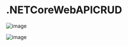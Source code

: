# .NETCoreWebAPICRUD

![image](https://user-images.githubusercontent.com/12700182/199719064-a60e272b-b056-4aec-8694-b5c6f3df5d9f.png)

![image](https://user-images.githubusercontent.com/12700182/199718842-92cb0fe3-805d-4d16-a2f0-fefed92dc121.png)
